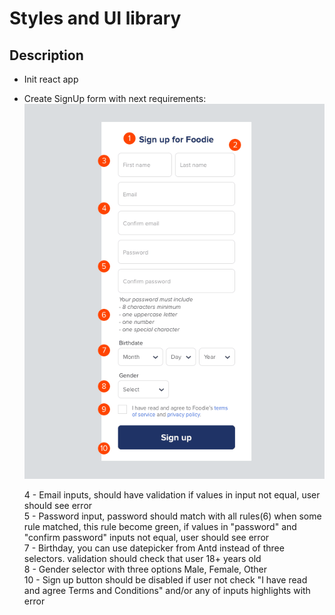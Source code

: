 # Styles and UI library

## Description

* Init react app
* Create SignUp form with next requirements:  
![example](./signupForm.png)
  
  4 - Email inputs, should have validation if values in input not equal, user should see error  
  5 - Password input, password should match with all rules(6) when some rule matched, this rule become green, if values in "password" and "confirm password" inputs not equal, user should see error  
  7 - Birthday, you can use datepicker from Antd instead of three selectors. validation should check that user 18+ years old  
  8 - Gender selector with three options Male, Female, Other  
  10 - Sign up button should be disabled if user not check "I have read and agree Terms and Conditions" and/or any of inputs highlights with error  